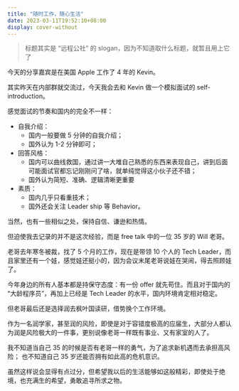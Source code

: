 ```yaml
---
title: "随时工作，随心生活"
date: 2023-03-11T19:52:10+08:00
display: cover-without
---
```


> 标题其实是 “远程公社” 的 slogan，因为不知道取什么标题，就暂且用上它了

今天的分享嘉宾是在美国 Apple 工作了 4 年的 Kevin。

其实昨天在内部群就交流过，今天我会去和 Kevin 做一个模拟面试的 self-introduction。

感觉面试的节奏和国内的完全不一样：

- 自我介绍：
  - 国内一般要做 5 分钟的自我介绍；
  - 国外认为 1-2 分钟即可；
- 回答风格：
  - 国内可以曲线救国，通过讲一大堆自己熟悉的东西来表现自己，讲到后面可能面试官都忘记刚刚问了啥，就单纯觉得这小伙子还不错；
  - 国外认为简短、准确、逻辑清晰更重要
- 素质：
  - 国内几乎只看重技术；
  - 国外还会关注 Leader ship 等 Behavior。

当然，也有一些相似之处，保持自信、谦逊和热情。

但迫使我去记录的并不是这次经验，而是 free talk 中的一位 35 岁的 Will 老哥。

老哥去年寒冬被裁，找了 5 个月的工作，现在是带领 10 个人的 Tech Leader，而且家里还有一个娃，感觉娃还挺小的，因为会议末尾老哥说娃在哭闹，得去照顾娃了。

今年身边的所有人基本都是持保守态度：有一份 offer 就先苟住。而且对于国内的 “大龄程序员”，再加上已经是 Tech Leader 的水平，国内环境肯定相对稳定。

但老哥最后还是选择润去枫叶国读研，借势换个工作环境。

作为一名润学家，甚至润的风险，即使是对于容错度极高的应届生，大部分人都认为润是风险极大的一件事，更别说像老哥一样既有事业、又有家室的人了。

我不知道当自己 35 的时候是否有老哥一样的勇气，为了追求新机遇而去承担高风险；
也不知道自己 35 岁还能否拥有如此高的危机意识。

虽然这样说会显得有点过分，但希望我以后的生活能够如这般精彩，即使处于绝境，也充满生的希望，勇敢追寻所求之物。
